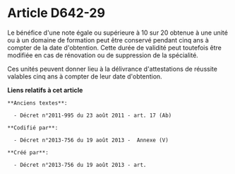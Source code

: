 # Article D642-29

Le bénéfice d'une note égale ou supérieure à 10 sur 20 obtenue à une unité ou à un domaine de formation peut être conservé
pendant cinq ans à compter de la date d'obtention. Cette durée de validité peut toutefois être modifiée en cas de rénovation
ou de suppression de la spécialité.

Ces unités peuvent donner lieu à la délivrance d'attestations de réussite valables cinq ans à compter de leur date
d'obtention.

**Liens relatifs à cet article**

	**Anciens textes**:

	  - Décret n°2011-995 du 23 août 2011 - art. 17 (Ab)

	**Codifié par**:

	  - Décret n°2013-756 du 19 août 2013 -  Annexe (V)

	**Créé par**:

	  - Décret n°2013-756 du 19 août 2013 - art.
